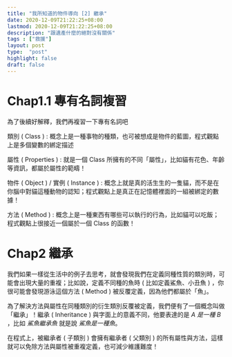 ```yaml
---
title: "我所知道的物件導向 [2] 繼承"
date: 2020-12-09T21:22:25+08:00
lastmod: 2020-12-09T21:22:25+08:00
description: "跟遺產什麼的絕對沒有關係"
tags : ["救援"]
layout: post
type:  "post"
highlight: false
draft: false
---
```


# Chap1.1 專有名詞複習

為了後續好解釋，我們再複習一下專有名詞吧

類別 ( Class ) : 概念上是一種事物的種類，也可被想成是物件的藍圖，程式觀點上是多個變數的綁定描述

屬性 ( Properties ) : 就是一個 Class 所擁有的不同「屬性」，比如貓有花色、年齡等資訊，都屬於屬性的範疇！

物件 ( Object )  / 實例 ( Instance ) : 概念上就是真的活生生的一隻貓，而不是在你腦中對貓這種動物的認知；程式觀點上是真正在記憶體裡面的一組被綁定的數據！

方法 ( Method ) : 概念上是一種東西有哪些可以執行的行為，比如貓可以吃飯；程式觀點上很接近一個屬於一個 Class 的函數！

# Chap2 繼承

我們如果一樣從生活中的例子去思考，就會發現我們在定義同種性質的類別時，可能會出現大量的重複；比如說，定義不同種的魚時 ( 比如定義鯊魚、小丑魚 ) ，你很可能會發現游泳這個方法 ( Method ) 被反覆定義，因為他們都屬於「魚」。

為了解決方法與屬性在同種類別的衍生類別反覆被定義，我們便有了一個概念叫做「繼承」！繼承 ( Inheritance ) 與字面上的意義不同，他要表達的是 *A 是一種 B* ，比如 *鯊魚繼承魚* 就是說 *鯊魚是一種魚*。

在程式上，被繼承者 ( 子類別 ) 會擁有繼承者 ( 父類別 ) 的所有屬性與方法，這樣就可以免除方法與屬性被重複定義，也可減少維護難度！

